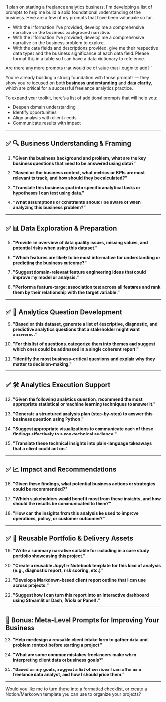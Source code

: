 `I plan on starting a freelance analytics business.  I'm developing a list of prompts to help me build a solid foundational understanding of the business.  Here are a few of my prompts that have been valueable so far.

- With the information I've provided, develop me a comprehensive narrative on the business background narrative.
- With the information I've provided, develop me a comprehensive narrative on the business problem to explore.
- With the data fields and descriptions provided, give me their respective data types and the business significance of each data field.  Please format this in a table so I can have a data dictionary to reference.

Are there any more prompts that would be of value that I ought to add?  `

You're already building a strong foundation with those prompts — they show you're focused on both **business understanding** and **data clarity**, which are critical for a successful freelance analytics practice.

To expand your toolkit, here’s a list of additional prompts that will help you:

* Deepen domain understanding
* Identify opportunities
* Align analysis with client needs
* Communicate results with impact

---

## ✅ 🔍 **Business Understanding & Framing**

1. **"Given the business background and problem, what are the key business questions that need to be answered using data?"**

2. **"Based on the business context, what metrics or KPIs are most relevant to track, and how should they be calculated?"**

3. **"Translate this business goal into specific analytical tasks or hypotheses I can test using data."**

4. **"What assumptions or constraints should I be aware of when analyzing this business problem?"**

---

## ✅ 📊 **Data Exploration & Preparation**

5. **"Provide an overview of data quality issues, missing values, and potential risks when using this dataset."**

6. **"Which features are likely to be most informative for understanding or predicting the business outcome?"**

7. **"Suggest domain-relevant feature engineering ideas that could improve my model or analysis."**

8. **"Perform a feature-target association test across all features and rank them by their relationship with the target variable."**

---

## ✅ 🧠 **Analytics Question Development**

9. **"Based on this dataset, generate a list of descriptive, diagnostic, and predictive analytics questions that a stakeholder might want answered."**

10. **"For this list of questions, categorize them into themes and suggest which ones could be addressed in a single coherent report."**

11. **"Identify the most business-critical questions and explain why they matter to decision-making."**

---

## ✅ 🛠️ **Analytics Execution Support**

12. **"Given the following analytics question, recommend the most appropriate statistical or machine learning techniques to answer it."**

13. **"Generate a structured analysis plan (step-by-step) to answer this business question using Python."**

14. **"Suggest appropriate visualizations to communicate each of these findings effectively to a non-technical audience."**

15. **"Translate these technical insights into plain-language takeaways that a client could act on."**

---

## ✅ 📈 **Impact and Recommendations**

16. **"Given these findings, what potential business actions or strategies could be recommended?"**

17. **"Which stakeholders would benefit most from these insights, and how should the results be communicated to them?"**

18. **"How can the insights from this analysis be used to improve operations, policy, or customer outcomes?"**

---

## ✅ 🧰 **Reusable Portfolio & Delivery Assets**

19. **"Write a summary narrative suitable for including in a case study portfolio showcasing this project."**

20. **"Create a reusable Jupyter Notebook template for this kind of analysis (e.g., diagnostic report, risk scoring, etc.)."**

21. **"Develop a Markdown-based client report outline that I can use across projects."**

22. **"Suggest how I can turn this report into an interactive dashboard using Streamlit or Dash, (Viola or Panel)."**

---

## 🧠 Bonus: Meta-Level Prompts for Improving Your Business

23. **"Help me design a reusable client intake form to gather data and problem context before starting a project."**

24. **"What are some common mistakes freelancers make when interpreting client data or business goals?"**

25. **"Based on my goals, suggest a list of services I can offer as a freelance data analyst, and how I should price them."**

---

Would you like me to turn these into a formatted checklist, or create a Notion/Markdown template you can use to organize your projects?
